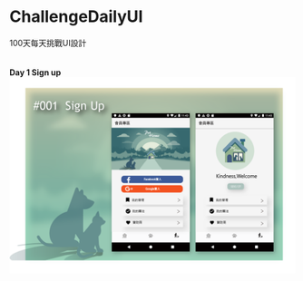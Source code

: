# ChallengeDailyUI
100天每天挑戰UI設計<br /><br /><br />
<b>Day 1  Sign up</b><br />
<img src="https://github.com/tzutzu858/ChallengeDailyUI/blob/master/01_signup/001_sign%20up.png" width="600" >  
